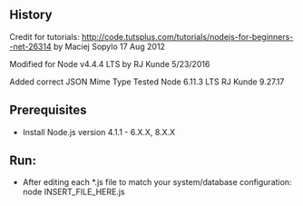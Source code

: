 ## History
Credit for tutorials:
http://code.tutsplus.com/tutorials/nodejs-for-beginners--net-26314
by Maciej Sopylo 17 Aug 2012

Modified for Node v4.4.4 LTS
by RJ Kunde 5/23/2016

Added correct JSON Mime Type
Tested Node 6.11.3 LTS
RJ Kunde 9.27.17

## Prerequisites
* Install Node.js version 4.1.1 - 6.X.X, 8.X.X

## Run:
* After editing each *.js file to match your system/database configuration: node INSERT_FILE_HERE.js
